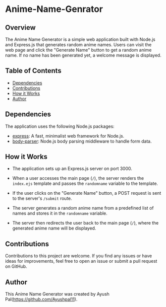 # Anime-Name-Genrator

## Overview

The Anime Name Generator is a simple web application built with Node.js and Express.js that generates random anime names. 
Users can visit the web page and click the "Generate Name" button to get a random anime name.
If no name has been generated yet, a welcome message is displayed.

## Table of Contents

- [Dependencies](#dependencies)
- [Contributions](#contributions)
- [How it Works](#how-it-works)
- [Author](#author)

## Dependencies

The application uses the following Node.js packages:

- [express](https://www.npmjs.com/package/express): A fast, minimalist web framework for Node.js.
- [body-parser](https://www.npmjs.com/package/body-parser): Node.js body parsing middleware to handle form data.

## How it Works

- The application sets up an Express.js server on port 3000.

- When a user accesses the main page (`/`), the server renders the `index.ejs` template and passes the `randomname` variable to the template.

- If the user clicks on the "Generate Name" button, a POST request is sent to the server's `/submit` route.

- The server generates a random anime name from a predefined list of names and stores it in the `randomname` variable.

- The server then redirects the user back to the main page (`/`), where the generated anime name will be displayed.

## Contributions

Contributions to this project are welcome. If you find any issues or have ideas for improvements, feel free to open an issue or submit a pull request on GitHub.

## Author

This Anime Name Generator was created by Ayush Pal(https://github.com/Ayushpal11).
